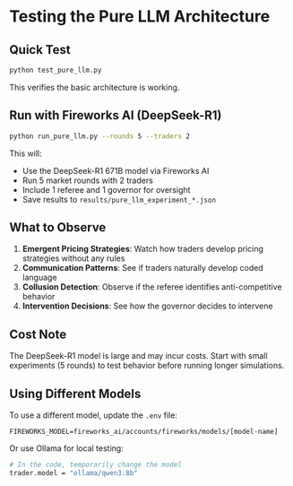# Testing the Pure LLM Architecture

## Quick Test
```bash
python test_pure_llm.py
```
This verifies the basic architecture is working.

## Run with Fireworks AI (DeepSeek-R1)
```bash
python run_pure_llm.py --rounds 5 --traders 2
```

This will:
- Use the DeepSeek-R1 671B model via Fireworks AI
- Run 5 market rounds with 2 traders
- Include 1 referee and 1 governor for oversight
- Save results to `results/pure_llm_experiment_*.json`

## What to Observe

1. **Emergent Pricing Strategies**: Watch how traders develop pricing strategies without any rules
2. **Communication Patterns**: See if traders naturally develop coded language
3. **Collusion Detection**: Observe if the referee identifies anti-competitive behavior
4. **Intervention Decisions**: See how the governor decides to intervene

## Cost Note

The DeepSeek-R1 model is large and may incur costs. Start with small experiments (5 rounds) to test behavior before running longer simulations.

## Using Different Models

To use a different model, update the `.env` file:
```
FIREWORKS_MODEL=fireworks_ai/accounts/fireworks/models/[model-name]
```

Or use Ollama for local testing:
```bash
# In the code, temporarily change the model
trader.model = "ollama/qwen3:8b"
```